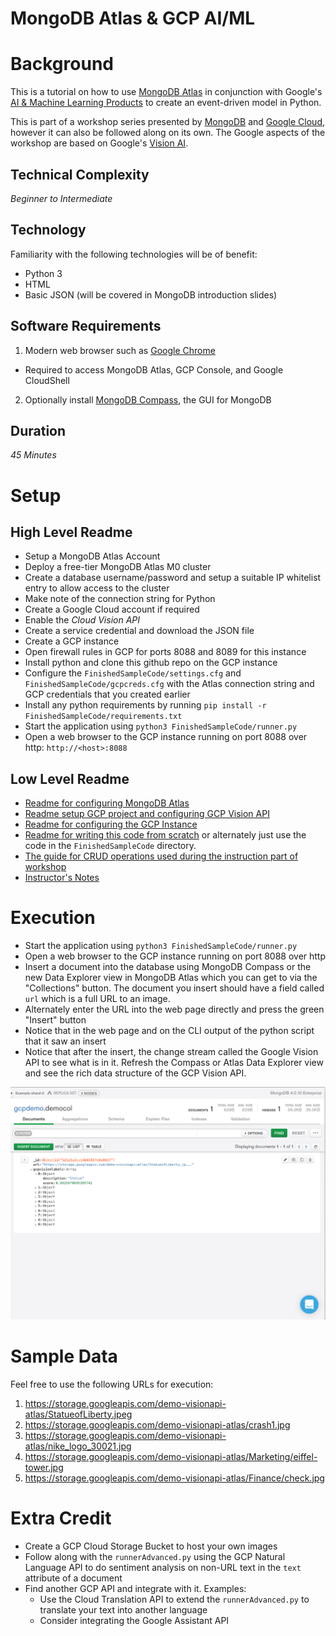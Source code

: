 # MongoDB Atlas & GCP AI/ML

# Background

This is a tutorial on how to use [MongoDB Atlas](https://cloud.mongodb.com) in conjunction with Google's [AI & Machine Learning Products](https://cloud.google.com/products/ai/) to create an event-driven model in Python.

This is part of a workshop series presented by [MongoDB](https://www.mongodb.com/) and [Google Cloud](https://cloud.google.com/), however it can also be followed along on its own. The Google aspects of the workshop are based on Google's [Vision AI](https://cloud.google.com/vision/).

## Technical Complexity

_Beginner to Intermediate_ 

## Technology  

Familiarity with the following technologies will be of benefit:

* Python 3
* HTML
* Basic JSON (will be covered in MongoDB introduction slides)


## Software Requirements

1. Modern web browser such as [Google Chrome](https://www.google.com/chrome/)
  * Required to access MongoDB Atlas, GCP Console, and Google CloudShell 
  
2. Optionally install [MongoDB Compass](https://www.mongodb.com/download-center/compass), the GUI for MongoDB

## Duration

_45 Minutes_

# Setup

## High Level Readme

* Setup a MongoDB Atlas Account
* Deploy a free-tier MongoDB Atlas M0 cluster
* Create a database username/password and setup a suitable IP whitelist entry to allow access to the cluster
* Make note of the connection string for Python
* Create a Google Cloud account if required
* Enable the _Cloud Vision API_
* Create a service credential and download the JSON file 
* Create a GCP instance
* Open firewall rules in GCP for ports 8088 and 8089 for this instance
* Install python and clone this github repo on the GCP instance
* Configure the `FinishedSampleCode/settings.cfg` and `FinishedSampleCode/gcpcreds.cfg` with the Atlas connection string and GCP credentials that you created earlier
* Install any python requirements by running `pip install -r FinishedSampleCode/requirements.txt`
* Start the application using `python3 FinishedSampleCode/runner.py`
* Open a web browser to the GCP instance running on port 8088 over http: `http://<host>:8088`


## Low Level Readme

* [Readme for configuring MongoDB Atlas](Guides/AtlasSetup.md)
* [Readme setup GCP project and configuring GCP Vision API](Guides/GCPProjectAndVisionSetup.md)
* [Readme for configuring the GCP Instance](Guides/GCPInstanceSetup.md)
* [Readme for writing this code from scratch](Guides/Code.md) or alternately just use the code in the `FinishedSampleCode` directory.
* [The guide for CRUD operations used during the instruction part of workshop](Guides/CRUD.md)
* [Instructor's Notes](Guides/Instructors.md)

# Execution

* Start the application using `python3 FinishedSampleCode/runner.py`
* Open a web browser to the GCP instance running on port 8088 over http
* Insert a document into the database using MongoDB Compass or the new Data Explorer view in MongoDB Atlas which you can get to via the "Collections" button. The document you insert should have a field called `url` which is a full URL to an image.
* Alternately enter the URL into the web page directly and press the green "Insert" button
* Notice that in the web page and on the CLI output of the python script that it saw an insert
* Notice that after the insert, the change stream called the Google Vision API to see what is in it. Refresh the Compass or Atlas Data Explorer view and see the rich data structure of the GCP Vision API.

![](Guides/images/newss03.png)

# Sample Data

Feel free to use the following URLs for execution:

1. https://storage.googleapis.com/demo-visionapi-atlas/StatueofLiberty.jpeg
2. https://storage.googleapis.com/demo-visionapi-atlas/crash1.jpg
3. https://storage.googleapis.com/demo-visionapi-atlas/nike_logo_30021.jpg
4. https://storage.googleapis.com/demo-visionapi-atlas/Marketing/eiffel-tower.jpg
5. https://storage.googleapis.com/demo-visionapi-atlas/Finance/check.jpg

# Extra Credit

* Create a GCP Cloud Storage Bucket to host your own images
* Follow along with the `runnerAdvanced.py` using the GCP Natural Language API to do sentiment analysis on non-URL text in the `text` attribute of a document
* Find another GCP API and integrate with it. Examples:
  * Use the Cloud Translation API to extend the `runnerAdvanced.py` to translate your text into another language
  * Consider integrating the Google Assistant API

